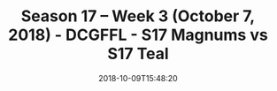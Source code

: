 ---
title: Season 17 – Week 3 (October 7, 2018) - DCGFFL - S17 Magnums vs S17 Teal
teams-score:
- team: _teams/s17-gold.md
  score:
- team: _teams/s17-teal.md
  score: 34
mvp: A. Hines (Gold);  A. Campanelli (Teal)
game-ball: F. Herrera (Gold); T. Wilson (Teal)
sportsperson: A. Reust (Gold); S. Graham (Teal)
season: 17
week: 3
date: '2018-10-09T15:48:20'
pageid: season-17-week-3-october-7-2018-6692-vs-6707
---